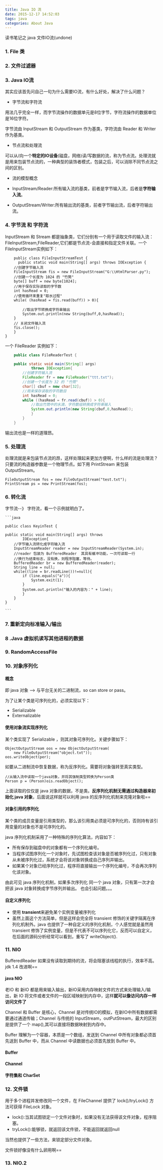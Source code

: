 ```yaml
---
title: Java IO 流
date: 2015-12-17 14:52:03
tags: java
categories: About Java
---
```


读书笔记之 java 文件IO流(undone)

<!-- more -->

### 1. File 类


### 2. 文件过滤器


### 3. Java IO流

其实应该首先问自己一句为什么需要IO流，有什么好处，解决了什么问题？

* 字节流和字符流

用法几乎完全一样，而字节流操作的数据单元是8位字节，字符流操作的数据单位是16位字符。

字节流由 InputStream 和 OutputStream 作为基类，字符流由 Reader 和 Writer 作为基类。

* 节点流和处理流

可以从/向一个**特定的IO设备**(磁盘，网络)读/写数据的流，称为节点流。处理流就是用来包装节点流的，一种典型的装饰者模式，包装之后，可以消除不同节点流之间的区别。

* 流的模型概念

 * InputStream/Reader:所有输入流的基类，前者是字节输入流，后者是**字符输入流**。
 * OutputStream/Writer:所有输出流的基类，前者字节输出流，后者字符输出流。

### 4. 字节流 和 字符流 

InputStream 和 Stream 都是抽象类，它们分别有一个用于读取文件的输入流：FileInputStream,FileReader,它们都是节点流-会直接和指定文件关联。一个FileInputStream实例如下：

		public class FileInputStreamTest {
          public static void main(String[] args) throws IOException {
        //创建字节输入流
        FileInputStream fis = new FileInputStream("G:\\HtmlParser.py");
        //创建一个长度为 1024 的 "竹筒"
        byte[] buff = new byte[1024];
        //用于保存实际读取的字节数
        int hasRead = 0;
        //使用循环来重复"取水过程"
        while( (hasRead = fis.read(buff)) > 0){

            //取出字节转换成字符串输出
            System.out.println(new String(buff,0,hasRead));
        }
        // 关闭文件输入流
        fis.close();
	    }
	}


一个 FileReader 实例如下：

``` java
	public class FileReaderTest {

    public static void main(String[] args)
            throws IOException{
        //创建字符输入流
        FileReader fr = new FileReader("ttt.txt");
        //创建一个长度为 32 的 "竹筒"
        char[] cbuf = new char[32];
        //用来保存读取的字符数目
        int hasRead = 0;
        while ((hasRead = fr.read(cbuf)) > 0){
            //取出竹筒中的水滴，字符数组转换成字符串输入
            System.out.println(new String(cbuf,0,hasRead));
    	    }
    	}
	}
```


输出流也是一样的道理昂。



### 5. 处理流

处理流就是来包装节点流的昂，这样处理起来更加方便啊，什么样的流是处理流？只要流的构造器参数是一个物理节点。如下用 PrintStream 来包装 OutputStream。

	FileOutputStream fos = new FileOutputStream("test.txt");
	PrintStream ps = new PrintStream(fos);


### 6. 转化流

字节流--》 字符流，看一个示例就明白了。
    
	```java

	public class KeyinTest {

    public static void main(String[] args) throws
            IOException{
        //字节输入流转化成字符输入流
        InputStreamReader reader = new InputStreamReader(System.in);
        //reader 包装为 BufferedReader  其具有缓冲功能，一次可读取一行
        //换行为结束标志，没有换，则程序阻塞，等待。
        BufferedReader br = new BufferedReader(reader);
        String line = null;
        while((line = br.readLine())!=null){
            if (line.equals("a")){
                System.exit(1);
            }
            System.out.println("输入的内容为：" + line);
    	    }
    	}
	}

	```


### 7. 重新定向标准输入/输出

### 8 .Java 虚拟机读写其他进程的数据

### 9. RandomAccessFile



### 10. 对象序列化

#### 概念

即 java 对象 --> 与平台无关的二进制流，so can store or pass。

为了让某个类是可序列化的，必须实现以下：

* Serializable
* Externalizable



#### 使用对象流实现序列化

某个类实现了 Serializable ，则其对象可序列化。关键步骤如下：

	ObjectOutputStream oos = new ObjectOutputStream(
		new FileOutputStream("object.txt"));
	oos.writeObject(per);

如要从二进制流中恢复数据，称为反序列化。需要将对象强转至真实类型。
	
	//从输入流中读取一个java对象，并将其强制类型转换为Person类
	Person p = (Person)ois.readObject();

上面读取的仅仅是 java 对象的数据，不是类。**反序列化机制无需通过构造器来初始化 java 对象**，后面说这样就可以利用 java 的反序列化机制来克隆对象啦==


#### 对象引用的序列化

某个类的成员变量是引用类型的，那么该引用类必须是可序列化的，否则持有该引用变量的对象也不是可序列化的。

java 序列化机制采用了一种特殊的序列化算法，内容如下：

* 所有保存到磁盘中的对象都有一个序列化编号。
* 当程序试图序列化一个对象时，先试图检查该对象是否被序列化过，只有对象从未被序列化过，系统才会将该对象转换成自己序列并输出。
* 如果某个对象已经序列化过，程序将直接输出一个序列化编号，不会再次序列化该对象。

由此可见 java 序列化机制，如果多次序列化 同一个 java 对象，只有第一次才会把该 java 对象转换成字节序列并输出。 也会引起问题。。。




#### 自定义序列化

* 使用 **transient**来避免某个实例变量被序列化
* 虽然上面这个方法简单，但是这样会完全将 transient 修饰的关键字隔离在序列化机制外。java 也提供了一种自定义的序列化机制，个人感觉就是虽然用 transient 修饰了实例变量，但是不代表不可以序列化它，反而可以自定义，在后面的源码分析经常可以看到，重写了 writeObject().



### 11. NIO

BufferedReader 如果没有读取到期待的流，将会阻塞该线程的执行，效率不高。 jdk 1.4 改进啊==

#### java NIO 

老IO 和 新IO 都是用来输入输出，新IO采用内存映射文件的方式来处理输入/输出，新 IO 将文件或者文件的一段区域映射到内存中，这样**就可以像访问内存一样访问文件了**

Channel 和 Buffer 是核心，Channel 是对传统IO的模拟，在新IO中所有数据都需要通过通道传输；Channel 与传统的 InputStream，outPutStream，最大的区别是提供了一个 map(),其可以直接将数据映射到内存中。

Buffer 理解为一个容器，本质是一个数组，发送到 Channel 中所有对象都必须首先送到 Buffer 中，而从 Channel 中读数据也必须首先放到 Buffer 中。

#### Buffer

#### Channel


#### 字符集和 CharSet


### 12. 文件锁

用于多个进程并发修改同一个文件，在 FileChannel 提供了 lock()/tryLock() 方法可获得 FileLock 对象。

* lock():当其试图锁定一个文件对象时，如果没有无法获得该文件对象，程序阻塞。
* tryLock():能够锁，就返回该文件锁，不能返回就返回null

当然也提供了一些方法，来锁定部分文件对象。

文件锁好像没有什么卵用啊==

### 13. NIO.2
